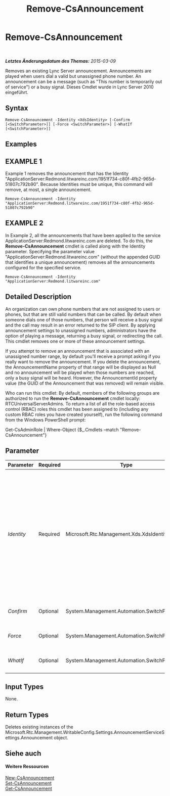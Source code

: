 ﻿---
title: Remove-CsAnnouncement
TOCTitle: Remove-CsAnnouncement
ms:assetid: a3c62d15-1b0a-49d3-973f-abc06c730bb2
ms:mtpsurl: https://technet.microsoft.com/de-de/library/Gg412766(v=OCS.15)
ms:contentKeyID: 49294969
ms.date: 05/19/2016
mtps_version: v=OCS.15
ms.translationtype: HT
---

# Remove-CsAnnouncement

 

_**Letztes Änderungsdatum des Themas:** 2015-03-09_

Removes an existing Lync Server announcement. Announcements are played when users dial a valid but unassigned phone number. An announcement can be a message (such as "This number is temporarily out of service") or a busy signal. Dieses Cmdlet wurde in Lync Server 2010 eingeführt.

## Syntax

    Remove-CsAnnouncement -Identity <XdsIdentity> [-Confirm [<SwitchParameter>]] [-Force <SwitchParameter>] [-WhatIf [<SwitchParameter>]]

## Examples

## EXAMPLE 1

Example 1 removes the announcement that has the Identity "ApplicationServer:Redmond.litwareinc.com/1951f734-c80f-4fb2-965d-51807c792b90". Because Identities must be unique, this command will remove, at most, a single announcement.

    Remove-CsAnnouncement -Identity "ApplicationServer:Redmond.litwareinc.com/1951f734-c80f-4fb2-965d-51807c792b90"

## EXAMPLE 2

In Example 2, all the announcements that have been applied to the service ApplicationServer:Redmond.litwareinc.com are deleted. To do this, the **Remove-CsAnnouncement** cmdlet is called along with the Identity parameter. Specifying the parameter value "ApplicationServer:Redmond.litwareinc.com" (without the appended GUID that identifies a unique announcement) removes all the announcements configured for the specified service.

    Remove-CsAnnouncement -Identity "ApplicationServer:Redmond.litwareinc.com"

## Detailed Description

An organization can own phone numbers that are not assigned to users or phones, but that are still valid numbers that can be called. By default when someone dials one of those numbers, that person will receive a busy signal and the call may result in an error returned to the SIP client. By applying announcement settings to unassigned numbers, administrators have the option of playing a message, returning a busy signal, or redirecting the call. This cmdlet removes one or more of these announcement settings.

If you attempt to remove an announcement that is associated with an unassigned number range, by default you’ll receive a prompt asking if you really want to remove the announcement. If you delete the announcement, the AnnouncementName property of that range will be displayed as Null and no announcement will be played when those numbers are reached, only a busy signal will be heard. However, the AnnouncementId property value (the GUID of the Announcement that was removed) will remain visible.

Who can run this cmdlet: By default, members of the following groups are authorized to run the **Remove-CsAnnouncement** cmdlet locally: RTCUniversalServerAdmins. To return a list of all the role-based access control (RBAC) roles this cmdlet has been assigned to (including any custom RBAC roles you have created yourself), run the following command from the Windows PowerShell prompt:

Get-CsAdminRole | Where-Object {$\_.Cmdlets –match "Remove-CsAnnouncement"}

## Parameter


<table>
<colgroup>
<col style="width: 25%" />
<col style="width: 25%" />
<col style="width: 25%" />
<col style="width: 25%" />
</colgroup>
<thead>
<tr class="header">
<th>Parameter</th>
<th>Required</th>
<th>Type</th>
<th>Description</th>
</tr>
</thead>
<tbody>
<tr class="odd">
<td><p><em>Identity</em></p></td>
<td><p>Required</p></td>
<td><p>Microsoft.Rtc.Management.Xds.XdsIdentity</p></td>
<td><p>A unique identifier for the Announcement you want to remove. The value for the Identity parameter can be supplied in one of two ways:</p>
<p>- Enter the Identity of the Anwendungsdienst for the announcements you want to remove. This will remove all announcements configured with the given service Identity. For example, ApplicationServer:Redmond.litwareinc.com.</p>
<p>- Enter the full Identity of the single announcement you want to remove. This value will always be in the format &lt;serviceID&gt;/&lt;GUID&gt;, where serviceID is the Identity of the Application Server running the Announcement Service and GUID is a globally unique identifier associated with this announcement. For example: ApplicationServer:Redmond.litwareinc.com/bef5fa3b-3c97-4af0-abe7-611deee7616c.</p>
<p></p></td>
</tr>
<tr class="even">
<td><p><em>Confirm</em></p></td>
<td><p>Optional</p></td>
<td><p>System.Management.Automation.SwitchParameter</p></td>
<td><p>Fordert Sie vor der Ausführung des Befehls zum Bestätigen auf.</p></td>
</tr>
<tr class="odd">
<td><p><em>Force</em></p></td>
<td><p>Optional</p></td>
<td><p>System.Management.Automation.SwitchParameter</p></td>
<td><p>Suppresses any confirmation prompts that would otherwise be displayed before making changes.</p></td>
</tr>
<tr class="even">
<td><p><em>WhatIf</em></p></td>
<td><p>Optional</p></td>
<td><p>System.Management.Automation.SwitchParameter</p></td>
<td><p>Beschreibt die Auswirkungen einer Ausführung des Befehls, ohne den Befehl tatsächlich auszuführen.</p></td>
</tr>
</tbody>
</table>


## Input Types

None.

## Return Types

Deletes existing instances of the Microsoft.Rtc.Management.WritableConfig.Settings.AnnouncementServiceSettings.Announcement object.

## Siehe auch

#### Weitere Ressourcen

[New-CsAnnouncement](new-csannouncement.md)  
[Set-CsAnnouncement](set-csannouncement.md)  
[Get-CsAnnouncement](get-csannouncement.md)

